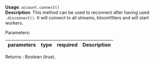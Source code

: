 **Usage**: `account.connect()`      
**Description**: This method can be used to reconnect after having used `.disconnect()`. It will connect to all streams, bloomfilters and will start workers.     

Parameters: 

| parameters             | type      | required       | Description                                                                       |  
|------------------------|-----------|----------------| -------------------------------------------------------------------------------	  |

Returns : Boolean (true).
